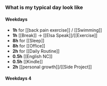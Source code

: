 ### What is my typical day look like
#### Weekdays 
- **1h** for [[back pain exercise]] / [[Swimming]]
- **1h** [[Break]] -> [[Elsa Speak]]/[[Exercise]]
- **8h** for [[Sleep]]
- **8h** for [[Office]]
- **2h** for [[Daily Routine]]
- **0.5h** [[English NC]]
- **0.5h** [[Kindle]]
- **2h** [[personal growth]]/[[Side Project]]
#### Weekdays 4
